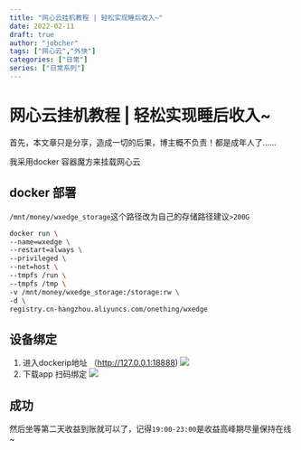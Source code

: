 ```yaml
---
title: "网心云挂机教程 | 轻松实现睡后收入~"
date: 2022-02-11
draft: true
author: "jobcher"
tags: ["网心云","外快"]
categories: ["日常"]
series: ["日常系列"]
---
```


# 网心云挂机教程 | 轻松实现睡后收入~
首先，本文章只是分享，造成一切的后果，博主概不负责！都是成年人了……  
  
我采用docker 容器魔方来挂载网心云
## docker 部署
`/mnt/money/wxedge_storage`这个路径改为自己的存储路径建议`>200G`  
  
```sh
docker run \
--name=wxedge \
--restart=always \
--privileged \
--net=host \
--tmpfs /run \
--tmpfs /tmp \
-v /mnt/money/wxedge_storage:/storage:rw \
-d \
registry.cn-hangzhou.aliyuncs.com/onething/wxedge
```

## 设备绑定
1. 进入dockerip地址 （http://127.0.0.1:18888)
![](/images/wxyun1.png)
2. 下载app 扫码绑定
![](/images/wxyun2.png)

## 成功
然后坐等第二天收益到账就可以了，记得`19:00-23:00`是收益高峰期尽量保持在线~